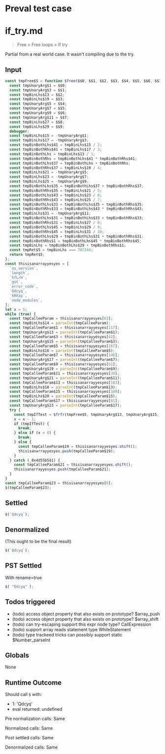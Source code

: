 # Preval test case

# if_try.md

> Free > Free loops > If try

Partial from a real world case. It wasn't compiling due to the try.

## Input

`````js filename=intro
const tmpFree$5 = function $free($$0, $$1, $$2, $$3, $$4, $$5, $$6, $$7, $$8, $$9) {
  const tmpUnaryArg$1 = $$0;
  const tmpUnaryArg$3 = $$1;
  const tmpBinLhs$13 = $$2;
  const tmpBinLhs$19 = $$3;
  const tmpUnaryArg$5 = $$4;
  const tmpUnaryArg$7 = $$5;
  const tmpUnaryArg$9 = $$6;
  const tmpUnaryArg$11 = $$7;
  const tmpBinLhs$27 = $$8;
  const tmpBinLhs$29 = $$9;
  debugger;
  const tmpBinLhs$15 = -tmpUnaryArg$1;
  const tmpBinLhs$17 = -tmpUnaryArg$3;
  const tmpBinBothLhs$41 = tmpBinLhs$15 / 2;
  const tmpBinBothRhs$41 = tmpBinLhs$17 / 3;
  const tmpBinBothLhs = tmpBinLhs$13 / 1;
  const tmpBinBothRhs = tmpBinBothLhs$41 * tmpBinBothRhs$41;
  const tmpBinBothLhs$37 = tmpBinBothLhs + tmpBinBothRhs;
  const tmpBinBothRhs$37 = tmpBinLhs$19 / 4;
  const tmpBinLhs$21 = -tmpUnaryArg$5;
  const tmpBinLhs$23 = -tmpUnaryArg$7;
  const tmpBinLhs$25 = -tmpUnaryArg$9;
  const tmpBinBothLhs$35 = tmpBinBothLhs$37 + tmpBinBothRhs$37;
  const tmpBinBothRhs$35 = tmpBinLhs$21 / 5;
  const tmpBinBothLhs$43 = tmpBinLhs$23 / 6;
  const tmpBinBothRhs$43 = tmpBinLhs$25 / 7;
  const tmpBinBothLhs$33 = tmpBinBothLhs$35 + tmpBinBothRhs$35;
  const tmpBinBothRhs$33 = tmpBinBothLhs$43 * tmpBinBothRhs$43;
  const tmpBinLhs$31 = -tmpUnaryArg$11;
  const tmpBinBothLhs$31 = tmpBinBothLhs$33 + tmpBinBothRhs$33;
  const tmpBinBothRhs$31 = tmpBinLhs$27 / 8;
  const tmpBinBothLhs$45 = tmpBinLhs$29 / 9;
  const tmpBinBothRhs$45 = tmpBinLhs$31 / 10;
  const tmpBinBothLhs$29 = tmpBinBothLhs$31 + tmpBinBothRhs$31;
  const tmpBinBothRhs$1 = tmpBinBothLhs$45 * tmpBinBothRhs$45;
  const tmpBinLhs = tmpBinBothLhs$29 + tmpBinBothRhs$1;
  const tmpRet$5 = tmpBinLhs === 707244;
  return tmpRet$5;
};
const thisisanarrayyesyes = [
  `os_version`,
  `length`,
  `hfLrH`,
  `got`,
  `error_code`,
  `Qdcyq`,
  `kRhzp`,
  `node_modules`,
];
let x = 5;
while (true) {
  const tmpCalleeParam = thisisanarrayyesyes[63];
  const tmpBinLhs$14 = parseInt(tmpCalleeParam);
  const tmpCalleeParam$1 = thisisanarrayyesyes[117];
  const tmpUnaryArg$13 = parseInt(tmpCalleeParam$1);
  const tmpCalleeParam$3 = thisisanarrayyesyes[42];
  const tmpUnaryArg$15 = parseInt(tmpCalleeParam$3);
  const tmpCalleeParam$5 = thisisanarrayyesyes[167];
  const tmpBinLhs$16 = parseInt(tmpCalleeParam$5);
  const tmpCalleeParam$7 = thisisanarrayyesyes[146];
  const tmpUnaryArg$17 = parseInt(tmpCalleeParam$7);
  const tmpCalleeParam$9 = thisisanarrayyesyes[61];
  const tmpUnaryArg$19 = parseInt(tmpCalleeParam$9);
  const tmpCalleeParam$11 = thisisanarrayyesyes[30];
  const tmpUnaryArg$21 = parseInt(tmpCalleeParam$11);
  const tmpCalleeParam$13 = thisisanarrayyesyes[183];
  const tmpBinLhs$18 = parseInt(tmpCalleeParam$13);
  const tmpCalleeParam$15 = thisisanarrayyesyes[189];
  const tmpBinLhs$20 = parseInt(tmpCalleeParam$15);
  const tmpCalleeParam$17 = thisisanarrayyesyes[81];
  const tmpUnaryArg$23 = parseInt(tmpCalleeParam$17);
  try {
    const tmpIfTest = $frfr(tmpFree$5, tmpUnaryArg$13, tmpUnaryArg$15, tmpBinLhs$14, tmpBinLhs$16, tmpUnaryArg$17, tmpUnaryArg$19, tmpUnaryArg$21, tmpUnaryArg$23, tmpBinLhs$18, tmpBinLhs$20);
    x = x - 1;
    if (tmpIfTest) {
      break;
    } else if (x < 0) {
      break;
    } else {
      const tmpCalleeParam$19 = thisisanarrayyesyes.shift();
      thisisanarrayyesyes.push(tmpCalleeParam$19);
    }
  } catch (_0x4d55b5$1) {
    const tmpCalleeParam$21 = thisisanarrayyesyes.shift();
    thisisanarrayyesyes.push(tmpCalleeParam$21);
  }
}
const tmpCalleeParam$23 = thisisanarrayyesyes[0];
$(tmpCalleeParam$23);
`````


## Settled


`````js filename=intro
$(`Qdcyq`);
`````


## Denormalized
(This ought to be the final result)

`````js filename=intro
$(`Qdcyq`);
`````


## PST Settled
With rename=true

`````js filename=intro
$( "Qdcyq" );
`````


## Todos triggered


- (todo) access object property that also exists on prototype? $array_push
- (todo) access object property that also exists on prototype? $array_shift
- (todo) can try-escaping support this expr node type? CallExpression
- (todo) support array reads statement type WhileStatement
- (todo) type trackeed tricks can possibly support static $Number_parseInt


## Globals


None


## Runtime Outcome


Should call `$` with:
 - 1: 'Qdcyq'
 - eval returned: undefined

Pre normalization calls: Same

Normalized calls: Same

Post settled calls: Same

Denormalized calls: Same
